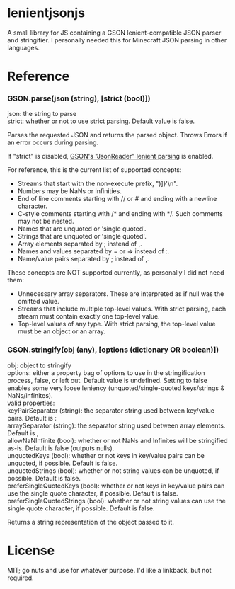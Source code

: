 lenientjsonjs
=============

A small library for JS containing a GSON lenient-compatible JSON parser and stringifier.
I personally needed this for Minecraft JSON parsing in other languages.

Reference
=============

### GSON.parse(json (string), [strict (bool)])

  json: the string to parse  
  strict: whether or not to use strict parsing. Default value is false.  

Parses the requested JSON and returns the parsed object.
Throws Errors if an error occurs during parsing.

If "strict" is disabled, [GSON's "JsonReader" lenient parsing](https://google-gson.googlecode.com/svn/trunk/gson/docs/javadocs/com/google/gson/stream/JsonReader.html#setLenient-boolean-) is enabled.

For reference, this is the current list of supported concepts:
* Streams that start with the non-execute prefix, ")]}'\n".
* Numbers may be NaNs or infinities.
* End of line comments starting with // or # and ending with a newline character.
* C-style comments starting with /* and ending with */. Such comments may not be nested.
* Names that are unquoted or 'single quoted'.
* Strings that are unquoted or 'single quoted'.
* Array elements separated by ; instead of ,.
* Names and values separated by = or => instead of :.
* Name/value pairs separated by ; instead of ,.

These concepts are NOT supported currently, as personally I did not need them:
* Unnecessary array separators. These are interpreted as if null was the omitted value.
* Streams that include multiple top-level values. With strict parsing, each stream must contain exactly one top-level value.
* Top-level values of any type. With strict parsing, the top-level value must be an object or an array.

### GSON.stringify(obj (any), [options (dictionary OR boolean)])

  obj: object to stringify  
  options: either a property bag of options to use in the stringification process, false, or left out. Default value is undefined. Setting to false enables some very loose leniency (unquoted/single-quoted keys/strings & NaNs/infinites).  
    valid properties:  
      keyPairSeparator (string): the separator string used between key/value pairs. Default is :  
      arraySeparator (string): the separator string used between array elements. Default is ,  
      allowNaNInfinite (bool): whether or not NaNs and Infinites will be stringified as-is. Default is false (outputs nulls).  
      unquotedKeys (bool): whether or not keys in key/value pairs can be unquoted, if possible. Default is false.  
      unquotedStrings (bool): whether or not string values can be unquoted, if possible. Default is false.  
      preferSingleQuotedKeys (bool): whether or not keys in key/value pairs can use the single quote character, if possible. Default is false.  
      preferSingleQuotedStrings (bool): whether or not string values can use the single quote character, if possible. Default is false.  

Returns a string representation of the object passed to it.

License
============

MIT; go nuts and use for whatever purpose. I'd like a linkback, but not required.